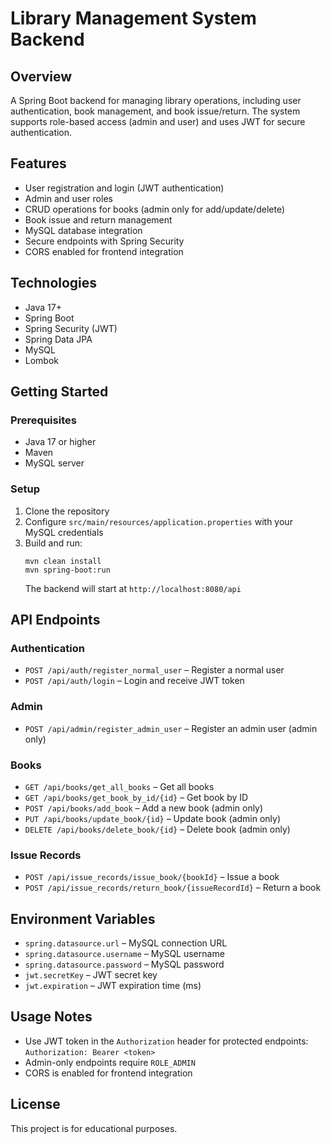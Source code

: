 # Library Management System Backend

## Overview
A Spring Boot backend for managing library operations, including user authentication, book management, and book issue/return. The system supports role-based access (admin and user) and uses JWT for secure authentication.

## Features
- User registration and login (JWT authentication)
- Admin and user roles
- CRUD operations for books (admin only for add/update/delete)
- Book issue and return management
- MySQL database integration
- Secure endpoints with Spring Security
- CORS enabled for frontend integration

## Technologies
- Java 17+
- Spring Boot
- Spring Security (JWT)
- Spring Data JPA
- MySQL
- Lombok

## Getting Started
### Prerequisites
- Java 17 or higher
- Maven
- MySQL server

### Setup
1. Clone the repository
2. Configure `src/main/resources/application.properties` with your MySQL credentials
3. Build and run:
   ```
   mvn clean install
   mvn spring-boot:run
   ```
   The backend will start at `http://localhost:8080/api`

## API Endpoints
### Authentication
- `POST /api/auth/register_normal_user` – Register a normal user
- `POST /api/auth/login` – Login and receive JWT token

### Admin
- `POST /api/admin/register_admin_user` – Register an admin user (admin only)

### Books
- `GET /api/books/get_all_books` – Get all books
- `GET /api/books/get_book_by_id/{id}` – Get book by ID
- `POST /api/books/add_book` – Add a new book (admin only)
- `PUT /api/books/update_book/{id}` – Update book (admin only)
- `DELETE /api/books/delete_book/{id}` – Delete book (admin only)

### Issue Records
- `POST /api/issue_records/issue_book/{bookId}` – Issue a book
- `POST /api/issue_records/return_book/{issueRecordId}` – Return a book

## Environment Variables
- `spring.datasource.url` – MySQL connection URL
- `spring.datasource.username` – MySQL username
- `spring.datasource.password` – MySQL password
- `jwt.secretKey` – JWT secret key
- `jwt.expiration` – JWT expiration time (ms)

## Usage Notes
- Use JWT token in the `Authorization` header for protected endpoints: `Authorization: Bearer <token>`
- Admin-only endpoints require `ROLE_ADMIN`
- CORS is enabled for frontend integration

## License
This project is for educational purposes.


